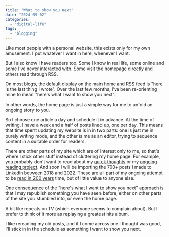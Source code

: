 ```yaml
---
title: "What to show you next"
date: "2024-09-02"
categories: 
  - "digital-life"
tags: 
  - "blogging"
---
```


Like most people with a personal website, this exists only for my own amusement. I put whatever I want in here, whenever I want.

But I also know I have readers too. Some I know in real life, some online and some I've never interacted with. Some visit the homepage directly and others read through RSS.

On most blogs, the default display on the main home and RSS feed is "here is the last thing I wrote". Over the last few months, I've been re-orienting mine to mean "here's what I want to show you next".

In other words, the home page is just a simple way for me to unfold an ongoing story to you.

So I choose one article a day and schedule it in advance. At the time of writing, I have a week and a half of posts lined up, one per day. This means that time spent updating my website is in in two parts: one is just me in purely writing mode, and the other is me as an editor, trying to sequence content in a suitable order for readers.

There are other parts of my site which are of interest only to me, so that's where I stick other stuff instead of cluttering my home page. For example, you probably don't want to read about my [quick thoughts](/topic/quick-thoughts/) or my [ongoing reading project](/thoughts-on/princeton-companion-to-mathematics/). And soon I will be importing the 700+ posts I made to LinkedIn between 2018 and 2022. These are all part of my ongoing attempt to be [read in 200 years](https://thoughts.uncountable.uk/reading-me-in-200-years/) time, but of little value to anyone else.

One consequence of the "here's what I want to show you next" approach is that I may republish something you have seen before, either on other parts of the site you stumbled into, or even the home page.

A bit like repeats on TV (which everyone seems to complain about). But I prefer to think of it more as replaying a greatest hits album.

I like rereading my old posts, and if I come across one I thought was good, I'll stick in in the schedule as something I want to show you next.
